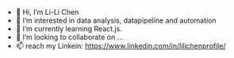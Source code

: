 - 👋 Hi, I’m Li-Li Chen
- 👀 I’m interested in data analysis, datapipeline and automation
- 🌱 I’m currently learning React.js.
- 💞️ I’m looking to collaborate on ...
- 📫 reach my Linkein: https://www.linkedin.com/in/lilichenprofile/

<!---
lilychen0505/lilychen0505 is a ✨ special ✨ repository because its `README.md` (this file) appears on your GitHub profile.
You can click the Preview link to take a look at your changes.
--->
